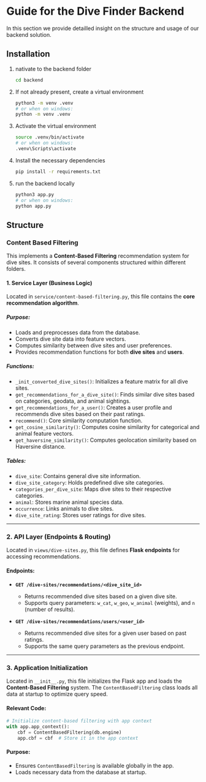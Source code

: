 # Guide for the Dive Finder Backend

In this section we provide detailled insight on the structure and usage of our backend solution.

## Installation

1. nativate to the backend folder

   ```bash
   cd backend
   ```

2. If not already present, create a virtual environment

   ```bash
   python3 -m venv .venv
   # or when on windows:
   python -m venv .venv
   ```

3. Activate the virtual environment

   ```bash
   source .venv/bin/activate
   # or when on windows:
   .venv\Scripts\activate

   ```

4. Install the necessary dependencies

   ```bash
   pip install -r requirements.txt
   ```

5. run the backend locally
   ```bash
   python3 app.py
   # or when on windows:
   python app.py
   ```


## Structure

### Content Based Filtering

This implements a **Content-Based Filtering** recommendation system for dive sites. It consists of several components structured within different folders.

#### **1. Service Layer** (Business Logic)
Located in `service/content-based-filtering.py`, this file contains the **core recommendation algorithm**.

##### **Purpose:**
- Loads and preprocesses data from the database.
- Converts dive site data into feature vectors.
- Computes similarity between dive sites and user preferences.
- Provides recommendation functions for both **dive sites** and **users**.

##### **Functions:**
- `_init_converted_dive_sites()`: Initializes a feature matrix for all dive sites.
- `get_recommendations_for_a_dive_site()`: Finds similar dive sites based on categories, geodata, and animal sightings.
- `get_recommendations_for_a_user()`: Creates a user profile and recommends dive sites based on their past ratings.
- `recommend()`: Core similarity computation function.
- `get_cosine_similarity()`: Computes cosine similarity for categorical and animal feature vectors.
- `get_haversine_similarity()`: Computes geolocation similarity based on Haversine distance.

##### **Tables:**
- `dive_site`: Contains general dive site information.
- `dive_site_category`: Holds predefined dive site categories.
- `categories_per_dive_site`: Maps dive sites to their respective categories.
- `animal`: Stores marine animal species data.
- `occurrence`: Links animals to dive sites.
- `dive_site_rating`: Stores user ratings for dive sites.

---

### **2. API Layer** (Endpoints & Routing)
Located in `views/dive-sites.py`, this file defines **Flask endpoints** for accessing recommendations.

#### **Endpoints:**
- **`GET /dive-sites/recommendations/<dive_site_id>`**
  - Returns recommended dive sites based on a given dive site.
  - Supports query parameters: `w_cat`, `w_geo`, `w_animal` (weights), and `n` (number of results).
  
- **`GET /dive-sites/recommendations/users/<user_id>`**
  - Returns recommended dive sites for a given user based on past ratings.
  - Supports the same query parameters as the previous endpoint.
  
---

### **3. Application Initialization**
Located in `__init__.py`, this file initializes the Flask app and loads the **Content-Based Filtering** system. The `ContentBasedFiltering` class loads all data at startup to optimize query speed.

#### **Relevant Code:**
```python
# Initialize content-based filtering with app context
with app.app_context():
    cbf = ContentBasedFiltering(db.engine)
    app.cbf = cbf  # Store it in the app context
```
#### **Purpose:**
- Ensures `ContentBasedFiltering` is available globally in the app.
- Loads necessary data from the database at startup.

